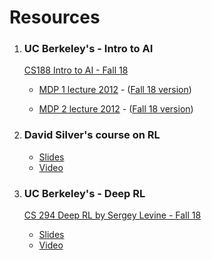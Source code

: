 # Resources

1. ### UC Berkeley's - Intro to AI
     [ CS188 Intro to AI - Fall 18](https://inst.eecs.berkeley.edu/~cs188/fa18/)
    - [MDP 1 lecture 2012](https://www.youtube.com/watch?feature=player_embedded&v=wKx4MuLfe0M) -  ([Fall 18 version](https://www.youtube.com/watch?v=4LW3H_Jinr4))

    - [MDP 2 lecture 2012](https://www.youtube.com/watch?feature=player_embedded&v=2M7mv4-BPCg) -  ([Fall 18 version](https://www.youtube.com/watch?v=ZToWj64rxvQ))

2. ### David Silver's course on RL
    - [Slides](http://www0.cs.ucl.ac.uk/staff/d.silver/web/Teaching.html)
    - [Video](https://www.youtube.com/playlist?list=PLqYmG7hTraZDM-OYHWgPebj2MfCFzFObQ)
    
2. ### UC Berkeley's  -  Deep RL
     [CS 294 Deep RL by Sergey Levine - Fall 18](http://rail.eecs.berkeley.edu/deeprlcourse/)
    - [Slides](http://rail.eecs.berkeley.edu/deeprlcourse/resources/)
    - [Video](https://www.youtube.com/playlist?list=PLkFD6_40KJIxJMR-j5A1mkxK26gh_qg37)
    
    
